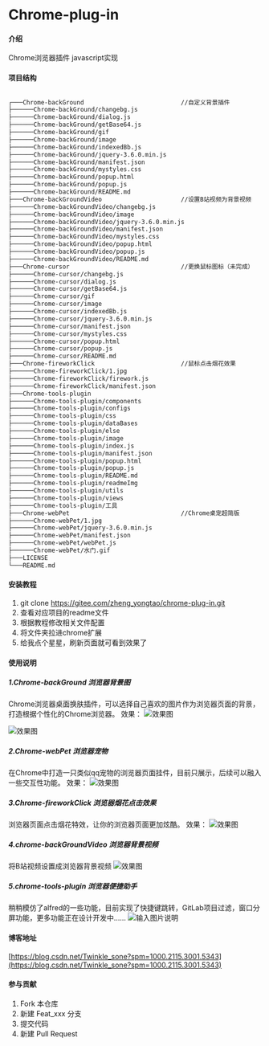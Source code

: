 # Chrome-plug-in

#### 介绍
Chrome浏览器插件
javascript实现


#### 项目结构
```txt

┌───Chrome-backGround                           //自定义背景插件
├──────Chrome-backGround/changebg.js
├──────Chrome-backGround/dialog.js
├──────Chrome-backGround/getBase64.js
├──────Chrome-backGround/gif
├──────Chrome-backGround/image
├──────Chrome-backGround/indexedBb.js
├──────Chrome-backGround/jquery-3.6.0.min.js
├──────Chrome-backGround/manifest.json
├──────Chrome-backGround/mystyles.css
├──────Chrome-backGround/popup.html
├──────Chrome-backGround/popup.js
├──────Chrome-backGround/README.md
├───Chrome-backGroundVideo                      //设置B站视频为背景视频
├──────Chrome-backGroundVideo/changebg.js
├──────Chrome-backGroundVideo/image
├──────Chrome-backGroundVideo/jquery-3.6.0.min.js
├──────Chrome-backGroundVideo/manifest.json
├──────Chrome-backGroundVideo/mystyles.css
├──────Chrome-backGroundVideo/popup.html
├──────Chrome-backGroundVideo/popup.js
├──────Chrome-backGroundVideo/README.md
├───Chrome-cursor                               //更换鼠标图标（未完成）
├──────Chrome-cursor/changebg.js
├──────Chrome-cursor/dialog.js
├──────Chrome-cursor/getBase64.js
├──────Chrome-cursor/gif
├──────Chrome-cursor/image
├──────Chrome-cursor/indexedBb.js
├──────Chrome-cursor/jquery-3.6.0.min.js
├──────Chrome-cursor/manifest.json
├──────Chrome-cursor/mystyles.css
├──────Chrome-cursor/popup.html
├──────Chrome-cursor/popup.js
├──────Chrome-cursor/README.md
├───Chrome-fireworkClick                        //鼠标点击烟花效果
├──────Chrome-fireworkClick/1.jpg
├──────Chrome-fireworkClick/firework.js
├──────Chrome-fireworkClick/manifest.json
├───Chrome-tools-plugin
├──────Chrome-tools-plugin/components
├──────Chrome-tools-plugin/configs
├──────Chrome-tools-plugin/css
├──────Chrome-tools-plugin/dataBases
├──────Chrome-tools-plugin/else
├──────Chrome-tools-plugin/image
├──────Chrome-tools-plugin/index.js
├──────Chrome-tools-plugin/manifest.json
├──────Chrome-tools-plugin/popup.html
├──────Chrome-tools-plugin/popup.js
├──────Chrome-tools-plugin/README.md
├──────Chrome-tools-plugin/readmeImg
├──────Chrome-tools-plugin/utils
├──────Chrome-tools-plugin/views
├──────Chrome-tools-plugin/工具
├───Chrome-webPet                               //Chrome桌宠超简版
├──────Chrome-webPet/1.jpg
├──────Chrome-webPet/jquery-3.6.0.min.js
├──────Chrome-webPet/manifest.json
├──────Chrome-webPet/webPet.js
├──────Chrome-webPet/水门.gif
├───LICENSE
└───README.md
```


#### 安装教程

1.  git clone https://gitee.com/zheng_yongtao/chrome-plug-in.git
2.  查看对应项目的readme文件
3.  根据教程修改相关文件配置
4.  将文件夹拉进chrome扩展
5.  给我点个星星，刷新页面就可看到效果了

#### 使用说明

##### 1.Chrome-backGround 浏览器背景图

Chrome浏览器桌面换肤插件，可以选择自己喜欢的图片作为浏览器页面的背景，打造根据个性化的Chrome浏览器。
效果：
![效果图](https://img-blog.csdnimg.cn/6189930ddc604353a4a0f6f87e820497.png?x-oss-process=image/watermark,type_d3F5LXplbmhlaQ,shadow_50,text_Q1NETiBAU0FET05fanVuZw==,size_20,color_FFFFFF,t_70,g_se,x_16#pic_center)

![效果图](https://img-blog.csdnimg.cn/347270b3d6774c5e9568633dc74d3795.png?x-oss-process=image/watermark,type_d3F5LXplbmhlaQ,shadow_50,text_Q1NETiBAU0FET05fanVuZw==,size_12,color_FFFFFF,t_70,g_se,x_16#pic_center)

##### 2.Chrome-webPet 浏览器宠物

在Chrome中打造一只类似qq宠物的浏览器页面挂件，目前只展示，后续可以融入一些交互性功能。
效果：
![效果图](https://i.loli.net/2021/08/17/npO4dhj1kbH9WMg.png "在这里输入图片标题")

##### 3.Chrome-fireworkClick 浏览器烟花点击效果

浏览器页面点击烟花特效，让你的浏览器页面更加炫酷。
效果：
![效果图](https://i.loli.net/2021/08/17/zyP1bUQg4vDRpuT.png "在这里输入图片标题")

##### 4.chrome-backGroundVideo 浏览器背景视频

将B站视频设置成浏览器背景视频
![效果图](https://img-blog.csdnimg.cn/286b84897cc144b5a77006bd4d1874b0.gif#pic_center "在这里输入图片标题")

##### 5.chrome-tools-plugin 浏览器便捷助手
稍稍模仿了alfred的一些功能，目前实现了快捷键跳转，GitLab项目过滤，窗口分屏功能，更多功能正在设计开发中……
![输入图片说明](Chrome-tools-plugin/readmeImg/%E5%BF%AB%E6%8D%B7%E8%B7%B3%E8%BD%AC.gif)
#### 博客地址

[https://blog.csdn.net/Twinkle_sone?spm=1000.2115.3001.5343](https://blog.csdn.net/Twinkle_sone?spm=1000.2115.3001.5343)

#### 参与贡献

1.  Fork 本仓库
2.  新建 Feat_xxx 分支
3.  提交代码
4.  新建 Pull Request

